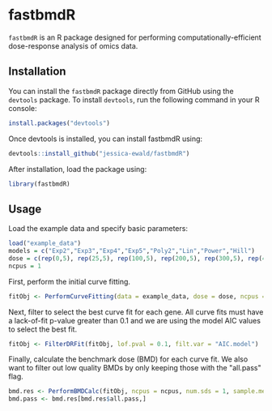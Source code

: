 # fastbmdR

`fastbmdR` is an R package designed for performing computationally-efficient dose-response analysis of omics data. 

## Installation

You can install the `fastbmdR` package directly from GitHub using the `devtools` package. To install `devtools`, run the following command in your R console:

```r
install.packages("devtools")
```

Once devtools is installed, you can install fastbmdR using:
```r
devtools::install_github("jessica-ewald/fastbmdR")
```

After installation, load the package using:
```r
library(fastbmdR)
```

## Usage

Load the example data and specify basic parameters:
```r
load("example_data")
models = c("Exp2","Exp3","Exp4","Exp5","Poly2","Lin","Power","Hill")
dose = c(rep(0,5), rep(25,5), rep(100,5), rep(200,5), rep(300,5), rep(400,5))
ncpus = 1
```
First, perform the initial curve fitting.
```r
fitObj <- PerformCurveFitting(data = example_data, dose = dose, ncpus = ncpus, models = models)
```
Next, filter to select the best curve fit for each gene. All curve fits must have a lack-of-fit p-value greater than 0.1 and we are using the model AIC values to select the best fit.
```r
fitObj <- FilterDRFit(fitObj, lof.pval = 0.1, filt.var = "AIC.model")
```
Finally, calculate the benchmark dose (BMD) for each curve fit. We also want to filter out low quality BMDs by only keeping those with the "all.pass" flag.
```r
bmd.res <- PerformBMDCalc(fitObj, ncpus = ncpus, num.sds = 1, sample.mean = TRUE)
bmd.pass <- bmd.res[bmd.res$all.pass,]
```

